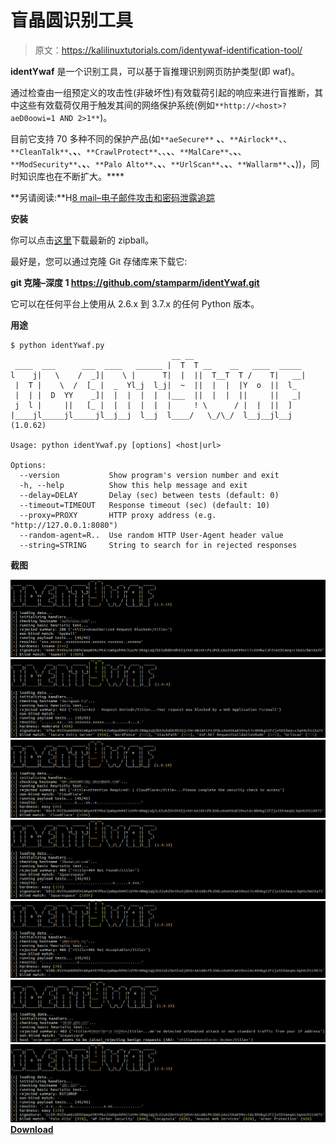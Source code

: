 # 盲晶圆识别工具

> 原文：<https://kalilinuxtutorials.com/identywaf-identification-tool/>

**identYwaf** 是一个识别工具，可以基于盲推理识别网页防护类型(即 waf)。

通过检查由一组预定义的攻击性(非破坏性)有效载荷引起的响应来进行盲推断，其中这些有效载荷仅用于触发其间的网络保护系统(例如`**http://<host>?aeD0oowi=1 AND 2>1**`)。

目前它支持 70 多种不同的保护产品(如`**aeSecure**` **、**、`**Airlock**`、、`**CleanTalk**`、**、**、`**CrawlProtect**`、、**、**、`**MalCare**`、**、**、`**ModSecurity**`、**、**、`**Palo Alto**`、**、**、`**UrlScan**`、**、**、`**Wallarm**`、**、**))，同时知识库也在不断扩大。****

**另请阅读:**H[8 mail–电子邮件攻击和密码泄露追踪](https://kalilinuxtutorials.com/h8mail-email-password-breach/)

**安装**

你可以点击[这里](https://github.com/stamparm/identYwaf/archive/master.zip)下载最新的 zipball。

最好是，您可以通过克隆 Git 存储库来下载它:

**git 克隆–深度 1 https://github.com/stamparm/identYwaf.git**

它可以在任何平台上使用从 2.6.x 到 3.7.x 的任何 Python 版本。

**用途**

```
$ python identYwaf.py 
                                    __ __ 
 ____  ___      ___  ____   ______ |  T  T __    __   ____  _____ 
l    j|   \    /  _]|    \ |      T|  |  ||  T__T  T /    T|   __|
 |  T |    \  /  [_ |  _  Yl_j  l_j|  ~  ||  |  |  |Y  o  ||  l_
 |  | |  D  YY    _]|  |  |  |  |  |___  ||  |  |  ||     ||   _|
 j  l |     ||   [_ |  |  |  |  |  |     ! \      / |  |  ||  ] 
|____jl_____jl_____jl__j__j  l__j  l____/   \_/\_/  l__j__jl__j  (1.0.62)

Usage: python identYwaf.py [options] <host|url>

Options:
  --version           Show program's version number and exit
  -h, --help          Show this help message and exit
  --delay=DELAY       Delay (sec) between tests (default: 0)
  --timeout=TIMEOUT   Response timeout (sec) (default: 10)
  --proxy=PROXY       HTTP proxy address (e.g. "http://127.0.0.1:8080")
  --random-agent=R..  Use random HTTP User-Agent header value
  --string=STRING     String to search for in rejected responses
```

**截图**

![](img//751e085c0714aaa2e827b149795f9dab.png)![](img//0b7ebce7456f06c696aeffac44892bd3.png)![](img//cc44769f2c4b779fa8d2e4f9fb9eb89a.png)![](img//c3a2b32fa177d5521a0b2755b90e74f8.png)![](img//cffaac39f97e0b5a8f7add0497115771.png)![](img//9f689c0ef84171d5d3050495fa470a18.png)![](img//19256b0aa53ccd8a6ea826f889ae6f61.png)[**Download**](https://github.com/stamparm/identYwaf)